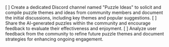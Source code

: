 [ ] Create a dedicated Discord channel named "Puzzle Ideas" to solicit and compile puzzle themes and ideas from community members and document the initial discussions, including key themes and popular suggestions.
[ ] Share the AI-generated puzzles within the community and encourage feedback to evaluate their effectiveness and enjoyment.
[ ] Analyze user feedback from the community to refine future puzzle themes and document strategies for enhancing ongoing engagement.